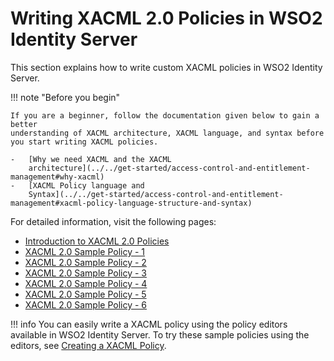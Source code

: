 # Writing XACML 2.0 Policies in WSO2 Identity Server

This section explains how to write custom XACML policies in WSO2
Identity Server.

!!! note "Before you begin"
    
    If you are a beginner, follow the documentation given below to gain a better 
    understanding of XACML architecture, XACML language, and syntax before you start writing XACML policies. 
    
    -   [Why we need XACML and the XACML
        architecture](../../get-started/access-control-and-entitlement-management#why-xacml)
    -   [XACML Policy language and
        Syntax](../../get-started/access-control-and-entitlement-management#xacml-policy-language-structure-and-syntax)
    

For detailed information, visit the following pages:

-   [Introduction to XACML 2.0 Policies](../../learn/introduction-to-xacml-2.0-policies)
-   [XACML 2.0 Sample Policy - 1](../../learn/xacml-2.0-sample-policy-1)
-   [XACML 2.0 Sample Policy - 2](../../learn/xacml-2.0-sample-policy-2)
-   [XACML 2.0 Sample Policy - 3](../../learn/xacml-2.0-sample-policy-3)
-   [XACML 2.0 Sample Policy - 4](../../learn/xacml-2.0-sample-policy-4)
-   [XACML 2.0 Sample Policy - 5](../../learn/xacml-2.0-sample-policy-5)
-   [XACML 2.0 Sample Policy - 6](../../learn/xacml-2.0-sample-policy-6)

  
!!! info
    You can easily write a XACML policy using the policy editors
    available in WSO2 Identity Server. To try these sample policies using
    the editors, see [Creating a XACML Policy](../../learn/creating-a-xacml-policy).
